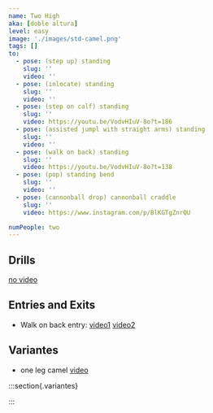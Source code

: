 ```yaml
---
name: Two High
aka: [doble altura]
level: easy
image: './images/std-camel.png'
tags: []
to:
  - pose: (step up) standing
    slug: ''
    video: ''
  - pose: (inlocate) standing
    slug: ''
    video: ''
  - pose: (step on calf) standing
    slug: ''
    video: https://youtu.be/VodvHIuV-8o?t=186
  - pose: (assisted jumpl with straight arms) standing
    slug: ''
    video: ''
  - pose: (walk on back) standing
    slug: ''
    video: https://youtu.be/VodvHIuV-8o?t=138
  - pose: (pop) standing bend
    slug: ''
    video: ''
  - pose: (cannonball drop) cannonball craddle
    slug: ''
    video: https://www.instagram.com/p/BlKGTgZnrQU

numPeople: two
---
```


## Drills

[no video](https://www.youtube.com/)

## Entries and Exits

- Walk on back entry: [video1](https://youtu.be/yfV8BjCeJUg?t=108) [video2](https://youtu.be/VodvHIuV-8o?t=138)

## Variantes

- one leg camel [video](https://youtu.be/t7cqdEHLq7A?t=3)

:::section{.variantes}

<!-- - [![star no hands](./images/acroyoga-star-no-hands.jpeg)](https://youtu.be/NXz2Xvv_HbY?t=18)
  _no hands star_ -->

:::
